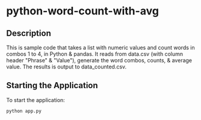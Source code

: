 # python-word-count-with-avg

## Description
This is sample code that takes a list with numeric values and count words in combos 1 to 4, in Python & pandas. It reads from data.csv (with column header "Phrase" & "Value"), generate the word combos, counts, & average value. The results is output to data_counted.csv.

## Starting the Application
To start the application:
```
python app.py
```
